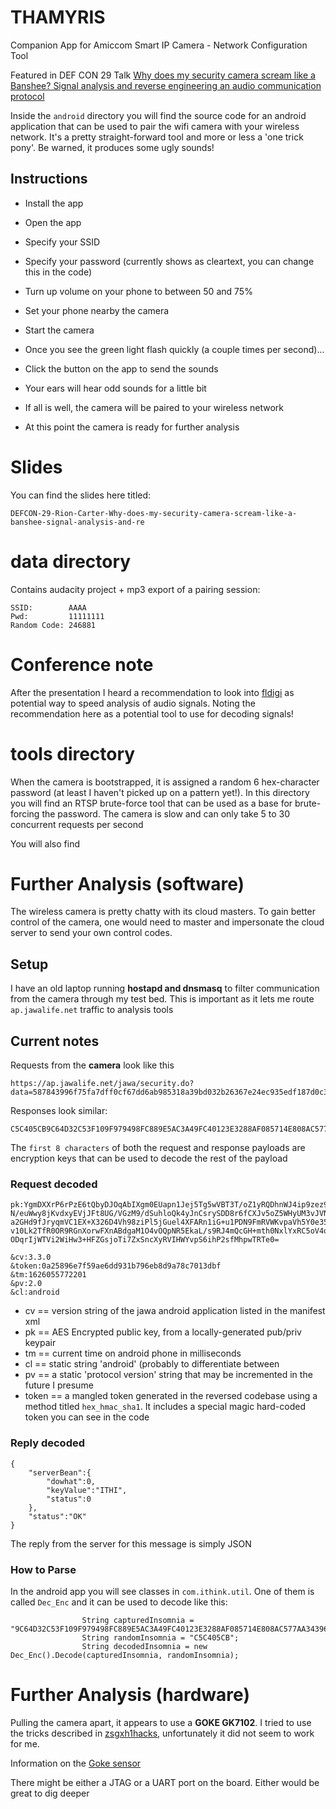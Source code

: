 # THAMYRIS
Companion App for Amiccom Smart IP Camera  -  Network Configuration Tool

Featured in DEF CON 29 Talk [Why does my security camera scream like a Banshee? Signal analysis and reverse engineering an audio communication protocol](https://www.youtube.com/watch?v=JpL3lySZNeM)

Inside the `android` directory you will find the source code for an android application that can be used to pair the wifi camera with your wireless network. It's a pretty straight-forward tool and more or less a 'one trick pony'. Be warned, it produces some ugly sounds!


## Instructions
- Install the app
- Open the app
- Specify your SSID
- Specify your password (currently shows as cleartext, you can change this in the code)
- Turn up volume on your phone to between 50 and 75%
- Set your phone nearby the camera
- Start the camera
- Once you see the green light flash quickly (a couple times per second)...
- Click the button on the app to send the sounds
- Your ears will hear odd sounds for a little bit
- If all is well, the camera will be paired to your wireless network

- At this point the camera is ready for further analysis


# Slides
You can find the slides here titled:
```
DEFCON-29-Rion-Carter-Why-does-my-security-camera-scream-like-a-banshee-signal-analysis-and-re
```

# data directory
Contains audacity project + mp3 export of a pairing session:

```
SSID:        AAAA
Pwd:         11111111
Random Code: 246881
```

# Conference note
After the presentation I heard a recommendation to look into [fldigi](https://en.wikipedia.org/wiki/Fldigi) as potential way to speed analysis of audio signals. Noting the recommendation here as a potential tool to use for decoding signals!


# tools directory
When the camera is bootstrapped, it is assigned a random 6 hex-character password (at least I haven't picked up on a pattern yet!). In this directory you will find an RTSP brute-force tool that can be used as a base for brute-forcing the password. The camera is slow and can only take 5 to 30 concurrent requests per second

You will also find

# Further Analysis (software)
The wireless camera is pretty chatty with its cloud masters. To gain better control of the camera, one would need to master and impersonate the cloud server to send your own control codes.

## Setup
I have an old laptop running **hostapd and dnsmasq** to filter communication from the camera through my test bed. This is important as it lets me route `ap.jawalife.net` traffic to analysis tools

## Current notes
Requests from the **camera** look like this
```
https://ap.jawalife.net/jawa/security.do?data=587843996f75fa7dff0cf67dd6ab985318a39bd032b26367e24ec935edf187d0c3f9ebba3dc916be91b5fd2078ac7e834f830b68493a1ea8468cd400e21ca956da24a8e7d32028218ed50546&TPWlanWarnChecked=0
```

Responses look similar:
```
C5C405CB9C64D32C53F109F979498FC889E5AC3A49FC40123E3288AF085714E808AC577AA34396B82ABAD8784BDC062A7A3BA505797BF4CE24D63E48D7A9D8444EB4B229B8C6F59CD5CB18CAD7A9D8444EB4B229DC7EB867CF236E60
```

The `first 8 characters` of both the request and response payloads are encryption keys that can be used to decode the rest of the payload

### Request decoded
```
pk:YgmDXXrP6rPzE6tQbyDJOqAbIXgm0EUapn1Jej5Tg5wVBT3T/oZ1yRQDhnWJ4ip9zez9p0ud4Z59
N/euWwy8jKvdxyEVjJFt8UG/VGzM9/dSuhloQk4yJnCsrySDD8r6fCXJv5oZ5WHyUM3vJVNoBQ2R
a2GHd9fJryqmVC1EX+X326D4Vh98ziPl5jGuel4XFARn1iG+u1PDN9FmRVWKvpaVh5Y0e35Vsgvp
v10Lk2TfR0OR9RGnXorwFXnABdgaM1O4vOQpNR5EkaL/s9RJ4mQcGH+mth0NxlYxRC5oV4omcRmu
ODqrIjWTVi2WiHw3+HFZGsjoTi7ZxSncXyRVIHWYvpS6ihP2sfMhpwTRTe0=

&cv:3.3.0
&token:0a25896e7f59ae6dd931b796eb8d9a78c7013dbf
&tm:1626055772201
&pv:2.0
&cl:android
```

- cv == version string of the jawa android application listed in the manifest xml
- pk == AES Encrypted public key, from a locally-generated pub/priv keypair
- tm == current time on android phone in milliseconds
- cl == static string 'android' (probably to differentiate between
- pv == a static 'protocol version' string that may be incremented in the future I presume
- token == a mangled token generated in the reversed codebase using a method titled `hex_hmac_sha1`. It includes a special magic hard-coded token you can see in the code


### Reply decoded
```
{
	"serverBean":{
		"dowhat":0,
		"keyValue":"ITHI",
		"status":0
	},
	"status":"OK"
}
```

The reply from the server for this message is simply JSON


### How to Parse
In the android app you will see classes in `com.ithink.util`. One of them is called `Dec_Enc` and it can be used to decode like this:

```
                String capturedInsomnia = "9C64D32C53F109F979498FC889E5AC3A49FC40123E3288AF085714E808AC577AA34396B82ABAD8784BDC062A7A3BA505797BF4CE24D63E48D7A9D8444EB4B229B8C6F59CD5CB18CAD7A9D8444EB4B229DC7EB867CF236E60";
                String randomInsomnia = "C5C405CB";
                String decodedInsomnia = new Dec_Enc().Decode(capturedInsomnia, randomInsomnia);
```


# Further Analysis (hardware)
Pulling the camera apart, it appears to use a **GOKE GK7102**. I tried to use the tricks described in [zsgxh1hacks](https://github.com/ant-thomas/zsgx1hacks), unfortunately it did not seem to work for me.

Information on the [Goke sensor](https://www.unifore.net/company-highlights/goke-hd-ip-camera-solution-gk7101-gk7102.html)

There might be either a JTAG or a UART port on the board. Either would be great to dig deeper


